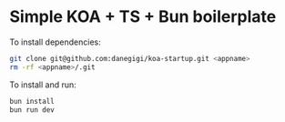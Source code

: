 # Simple KOA + TS + Bun boilerplate

To install dependencies:

```bash
git clone git@github.com:danegigi/koa-startup.git <appname>
rm -rf <appname>/.git
```

To install and run:

```bash
bun install
bun run dev
```
